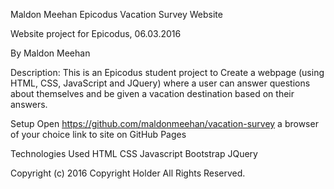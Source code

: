 Maldon Meehan Epicodus Vacation Survey Website

Website project for Epicodus, 06.03.2016

By Maldon Meehan

Description: This is an Epicodus student project to Create a webpage (using HTML, CSS, JavaScript and JQuery) where a user can answer questions about themselves and be given a vacation destination based on their answers.

Setup Open https://github.com/maldonmeehan/vacation-survey a browser of your choice link to site on GitHub Pages

Technologies Used HTML CSS Javascript Bootstrap JQuery

Copyright (c) 2016 Copyright Holder All Rights Reserved.
